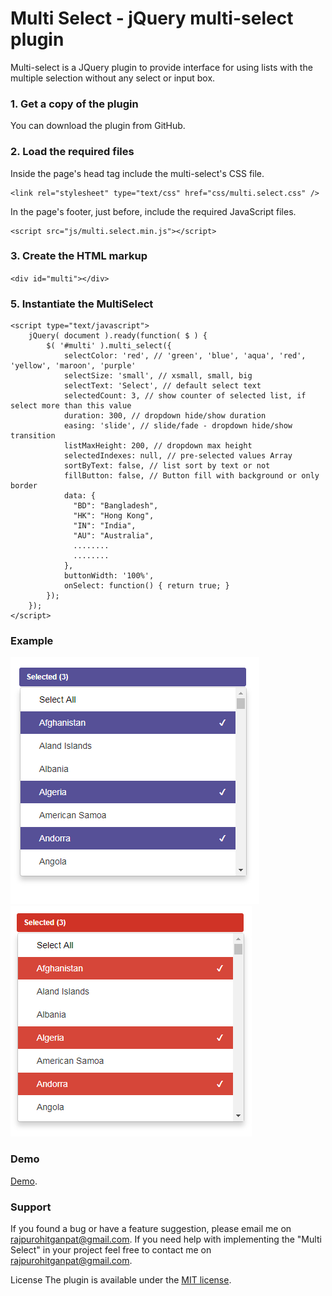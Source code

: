 # Multi Select - jQuery multi-select plugin
Multi-select is a JQuery plugin to provide interface for using lists with the multiple selection without any select or input box.

### 1. Get a copy of the plugin
You can download the plugin from GitHub.

### 2. Load the required files
Inside the page's head tag include the multi-select's CSS file.
```
<link rel="stylesheet" type="text/css" href="css/multi.select.css" />
```

In the page's footer, just before, include the required JavaScript files.

```
<script src="js/multi.select.min.js"></script>
```

### 3. Create the HTML markup
`<div id="multi"></div>`

### 5. Instantiate the MultiSelect
```
<script type="text/javascript">
    jQuery( document ).ready(function( $ ) { 
        $( '#multi' ).multi_select({ 
            selectColor: 'red', // 'green', 'blue', 'aqua', 'red', 'yellow', 'maroon', 'purple'
            selectSize: 'small', // xsmall, small, big
            selectText: 'Select', // default select text
            selectedCount: 3, // show counter of selected list, if select more than this value
            duration: 300, // dropdown hide/show duration
            easing: 'slide', // slide/fade - dropdown hide/show transition
            listMaxHeight: 200, // dropdown max height
            selectedIndexes: null, // pre-selected values Array
            sortByText: false, // list sort by text or not
            fillButton: false, // Button fill with background or only border
            data: {
              "BD": "Bangladesh",
              "HK": "Hong Kong",
              "IN": "India",
              "AU": "Australia",
              ........
              ........
            },
            buttonWidth: '100%',
            onSelect: function() { return true; }
        }); 
    }); 
</script>
```

### Example
![Screenshot](multi-select.png)
![Screenshot](multi-select-red.png)

### Demo
[Demo](https://jsfiddle.net/g_s_rajpurohit/Ln0u75vk/2/).

### Support
If you found a bug or have a feature suggestion, please email me on rajpurohitganpat@gmail.com.
If you need help with implementing the "Multi Select" in your project feel free to contact me on rajpurohitganpat@gmail.com.

License The plugin is available under the [MIT license](https://opensource.org/licenses/MIT).
